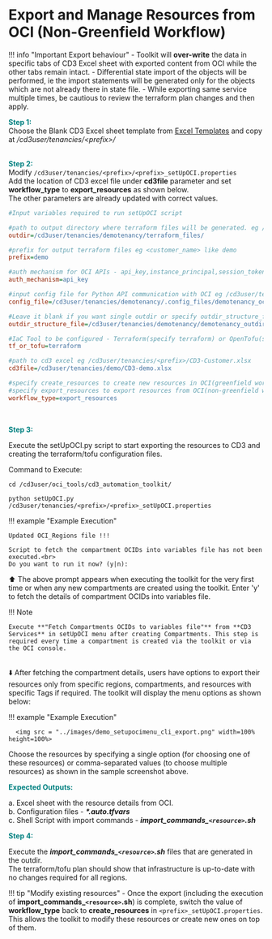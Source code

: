 # Export and Manage Resources from OCI (Non-Greenfield Workflow)

!!! info "Important Export behaviour"
    - Toolkit will **over-write** the data in specific tabs of CD3 Excel sheet with exported content from OCI while the other tabs remain intact.
    - Differential state import of the objects will be performed, ie the import statements will be generated only for the objects which are not already there in state file.
    - While exporting same service multiple times, be cautious to review the terraform plan changes and then apply.


<span style="color: teal; font-weight: bold;">Step 1:</span>
<br>Choose the Blank CD3 Excel sheet template from <a href="../excel-templates"><u>Excel Templates</u></a>
 and copy at _/cd3user/tenancies/<prefix\>/_<br><br>

 
<span style="color: teal; font-weight: bold;">Step 2:</span>
<br>Modify ```/cd3user/tenancies/<prefix>/<prefix>_setUpOCI.properties``` 
<br>Add the location of CD3 excel file under **cd3file** parameter and set **workflow_type** to **export_resources**  as shown below.
<br> The other parameters are already updated with correct values.

```ini
#Input variables required to run setUpOCI script

#path to output directory where terraform files will be generated. eg /cd3user/tenancies/<prefix>/terraform_files
outdir=/cd3user/tenancies/demotenancy/terraform_files/

#prefix for output terraform files eg <customer_name> like demo
prefix=demo

#auth mechanism for OCI APIs - api_key,instance_principal,session_token
auth_mechanism=api_key

#input config file for Python API communication with OCI eg /cd3user/tenancies/<prefix>/.config_files/<prefix>_config;
config_file=/cd3user/tenancies/demotenancy/.config_files/demotenancy_oci_config

#Leave it blank if you want single outdir or specify outdir_structure_file.properties containing directory structure for OCI services.
outdir_structure_file=/cd3user/tenancies/demotenancy/demotenancy_outdir_structure_file.properties

#IaC Tool to be configured - Terraform(specify terraform) or OpenTofu(specify tofu)
tf_or_tofu=terraform

#path to cd3 excel eg /cd3user/tenancies/<prefix>/CD3-Customer.xlsx
cd3file=/cd3user/tenancies/demo/CD3-demo.xlsx

#specify create_resources to create new resources in OCI(greenfield workflow)
#specify export_resources to export resources from OCI(non-greenfield workflow)
workflow_type=export_resources
```
  
<br>

<span style="color: teal; font-weight: bold;">Step 3:</span>

Execute the setUpOCI.py script to start exporting the resources to CD3 and creating the terraform/tofu configuration files.

Command to Execute:
```
cd /cd3user/oci_tools/cd3_automation_toolkit/
```

```
python setUpOCI.py /cd3user/tenancies/<prefix>/<prefix>_setUpOCI.properties
```

!!! example  "Example Execution"

    Updated OCI_Regions file !!!

    Script to fetch the compartment OCIDs into variables file has not been executed.<br>
    Do you want to run it now? (y|n):

⬆️ The above prompt appears when executing the toolkit for the very first time or when any new compartments are created using the toolkit. Enter 'y' to fetch the details of compartment OCIDs into variables file.

!!! Note

    Execute **"Fetch Compartments OCIDs to variables file"** from **CD3 Services** in setUpOCI menu after creating Compartments. This step is required every time a compartment is created via the toolkit or via the OCI console.

<br>⬇️ After fetching the compartment details, users have options to export their resources only from specific regions, compartments, and resources with specific Tags if required. The toolkit will display the menu options as shown below:


!!! example  "Example Execution"

      <img src = "../images/demo_setupocimenu_cli_export.png" width=100% height=100%>


Choose the resources by specifying a single option (for choosing one of these resources) or comma-separated values (to choose multiple resources) as shown in the sample screenshot above.
  


<span style="color: teal; font-weight: bold;"><b>Expected Outputs:</b></span>

a. Excel sheet with the resource details from OCI.<br> 
b. Configuration files - <b><i>*.auto.tfvars</i></b> <br> 
c. Shell Script with import commands - <b><i>import_commands_`<resource>`.sh</i></b>



<span style="color: teal; font-weight: bold;">Step 4:</span>

Execute the <b>*import_commands_`<resource>`.sh*</b> files that are generated in the outdir.
<br>The terraform/tofu plan should show that infrastructure is up-to-date with no changes required for all regions.
  

!!! tip "Modify existing resources"
    - Once the export (including the execution of **import_commands_`<resource>`.sh**) is complete, switch the value of **workflow_type** back to **create_resources** in `<prefix>_setUpOCI.properties`. This allows the toolkit to modify these resources or create new ones on top of them.
